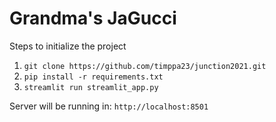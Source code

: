 # Grandma's JaGucci
Steps to initialize the project
1. `git clone https://github.com/timppa23/junction2021.git`
2. `pip install -r requirements.txt`
3. `streamlit run streamlit_app.py`

Server will be running in:
`http://localhost:8501`
